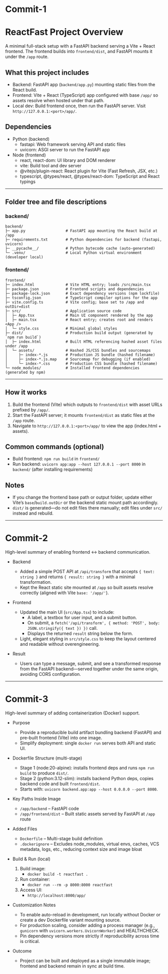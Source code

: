 # Commit-1

# ReactFast Project Overview

A minimal full-stack setup with a FastAPI backend serving a Vite + React frontend. The frontend builds into `frontend/dist`, and FastAPI mounts it under the `/app` route.

## What this project includes
- Backend: FastAPI app (`backend/app.py`) mounting static files from the React build.
- Frontend: Vite + React (TypeScript) app configured with base `/app/` so assets resolve when hosted under that path.
- Local dev: Build frontend once, then run the FastAPI server. Visit `http://127.0.0.1:<port>/app/`.

## Dependencies
- Python (backend)
  - fastapi: Web framework serving API and static files
  - uvicorn: ASGI server to run the FastAPI app
- Node (frontend)
  - react, react-dom: UI library and DOM renderer
  - vite: Build tool and dev server
  - @vitejs/plugin-react: React plugin for Vite (Fast Refresh, JSX, etc.)
  - typescript, @types/react, @types/react-dom: TypeScript and React typings

---

## Folder tree and file descriptions

### backend/
```
backend/
├─ app.py                  # FastAPI app mounting the React build at /app
├─ requirements.txt        # Python dependencies for backend (fastapi, uvicorn)
├─ __pycache__/            # Python bytecode cache (auto-generated)
└─ .venv/                  # Local Python virtual environment (developer local)
```

### frontend/
```
frontend/
├─ index.html              # Vite HTML entry; loads /src/main.tsx
├─ package.json            # Frontend scripts and dependencies
├─ package-lock.json       # Exact dependency versions (npm lockfile)
├─ tsconfig.json           # TypeScript compiler options for the app
├─ vite.config.ts          # Vite config; base set to /app and outDir=dist
├─ src/                    # Application source code
│  ├─ App.tsx              # Main UI component rendered by the app
│  ├─ main.tsx             # React entry; creates root and renders <App />
│  └─ style.css            # Minimal global styles
├─ dist/                   # Production build output (generated by `npm run build`)
│  ├─ index.html           # Built HTML referencing hashed asset files under /app
│  └─ assets/              # Hashed JS/CSS bundles and sourcemaps
│     ├─ index-*.js        # Production JS bundle (hashed filename)
│     ├─ index-*.js.map    # Sourcemap for debugging (if enabled)
│     └─ index-*.css       # Production CSS bundle (hashed filename)
└─ node_modules/           # Installed frontend dependencies (generated by npm)
```

---

## How it works
1. Build the frontend (Vite) which outputs to `frontend/dist` with asset URLs prefixed by `/app/`.
2. Start the FastAPI server; it mounts `frontend/dist` as static files at the `/app` route.
3. Navigate to `http://127.0.0.1:<port>/app/` to view the app (index.html + assets).

## Common commands (optional)
- Build frontend: `npm run build` in `frontend/`
- Run backend: `uvicorn app:app --host 127.0.0.1 --port 8000` in `backend/` (after installing requirements)

## Notes
- If you change the frontend base path or output folder, update either Vite’s `base`/`build.outDir` or the backend static mount path accordingly.
- `dist/` is generated—do not edit files there manually; edit files under `src/` instead and rebuild.

---

# Commit-2

High-level summary of enabling frontend ↔ backend communication.

- Backend
  - Added a simple POST API at `/api/transform` that accepts `{ text: string }` and returns `{ result: string }` with a minimal transformation.
  - Kept the React static site mounted at `/app` so built assets resolve correctly (aligned with Vite `base: '/app/'`).

- Frontend
  - Updated the main UI (`src/App.tsx`) to include:
    - A label, a textbox for user input, and a submit button.
    - On submit, a `fetch('/api/transform', { method: 'POST', body: JSON.stringify({ text }) })` call.
    - Displays the returned `result` string below the form.
  - Light, elegant styling in `src/style.css` to keep the layout centered and readable without overengineering.

- Result
  - Users can type a message, submit, and see a transformed response from the FastAPI backend—served together under the same origin, avoiding CORS configuration.

---

# Commit-3

High-level summary of adding containerization (Docker) support.

- Purpose
  - Provide a reproducible build artifact bundling backend (FastAPI) and pre-built frontend (Vite) into one image.
  - Simplify deployment: single `docker run` serves both API and static UI.

- Dockerfile Structure (multi-stage)
  - Stage 1 (node:20-alpine): installs frontend deps and runs `npm run build` to produce `dist/`.
  - Stage 2 (python:3.12-slim): installs backend Python deps, copies backend code and built `frontend/dist`.
  - Starts with: `uvicorn backend.app:app --host 0.0.0.0 --port 8000`.

- Key Paths Inside Image
  - `/app/backend` – FastAPI code
  - `/app/frontend/dist` – Built static assets served by FastAPI at `/app` route

- Added Files
  - `Dockerfile` – Multi-stage build definition
  - `.dockerignore` – Excludes node_modules, virtual envs, caches, VCS metadata, logs, etc., reducing context size and image bloat

- Build & Run (local)
  1. Build image:
     - `docker build -t reactfast .`
  2. Run container:
     - `docker run --rm -p 8000:8000 reactfast`
  3. Access UI:
     - `http://localhost:8000/app/`

- Customization Notes
  - To enable auto-reload in development, run locally without Docker or create a dev Dockerfile variant mounting source.
  - For production scaling, consider adding a process manager (e.g., `gunicorn` with `uvicorn.workers.UvicornWorker`) and HEALTHCHECK.
  - Pin dependency versions more strictly if reproducibility across time is critical.

- Outcome
  - Project can be built and deployed as a single immutable image; frontend and backend remain in sync at build time.